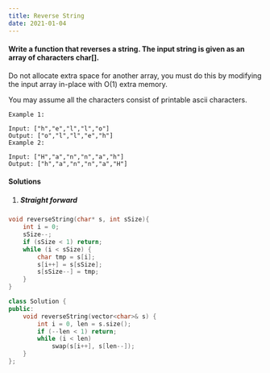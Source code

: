 ```yaml
---
title: Reverse String
date: 2021-01-04
---
```

#### Write a function that reverses a string. The input string is given as an array of characters char[].

Do not allocate extra space for another array, you must do this by modifying the input array in-place with O(1) extra memory.

You may assume all the characters consist of printable ascii characters.

 

```
Example 1:

Input: ["h","e","l","l","o"]
Output: ["o","l","l","e","h"]
Example 2:

Input: ["H","a","n","n","a","h"]
Output: ["h","a","n","n","a","H"]
```

#### Solutions

1. #####  Straight forward

```cpp
void reverseString(char* s, int sSize){
    int i = 0;
    sSize--;
    if (sSize < 1) return;
    while (i < sSize) {
        char tmp = s[i];
        s[i++] = s[sSize];
        s[sSize--] = tmp;
    }
}
```

```cpp
class Solution {
public:
    void reverseString(vector<char>& s) {
        int i = 0, len = s.size();
        if (--len < 1) return;
        while (i < len)
            swap(s[i++], s[len--]);
    }
};
```